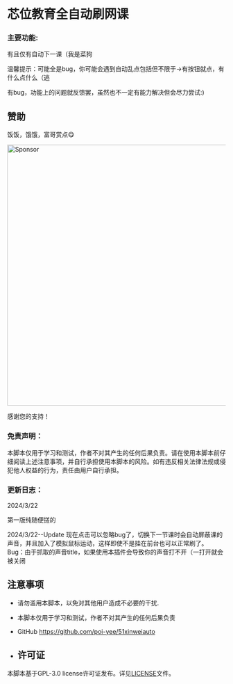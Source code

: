 # 芯位教育全自动刷网课

### 主要功能:

有且仅有自动下一课（我是菜狗

温馨提示：可能全是bug，你可能会遇到自动乱点包括但不限于->有按钮就点，有什么点什么（逃

有bug，功能上的问题就反馈罢，虽然也不一定有能力解决但会尽力尝试:)


## 赞助

饭饭，饿饿，富哥赏点😋

<img src="https://github.com/poi-yee/51xinweiauto/blob/main/0.jpg" alt="Sponsor" width="600"/>

感谢您的支持！

### 免责声明：

本脚本仅用于学习和测试，作者不对其产生的任何后果负责。请在使用本脚本前仔细阅读上述注意事项，并自行承担使用本脚本的风险。如有违反相关法律法规或侵犯他人权益的行为，责任由用户自行承担。

### 更新日志：

2024/3/22

第一版纯随便搓的


2024/3/22--Update
现在点击可以忽略bug了，切换下一节课时会自动屏蔽课的声音，并且加入了模拟鼠标运动，这样即使不是挂在前台也可以正常刷了。
Bug：由于抓取的声音title，如果使用本插件会导致你的声音打不开（一打开就会被关闭

## 注意事项

- 请勿滥用本脚本，以免对其他用户造成不必要的干扰.
- 本脚本仅用于学习和测试，作者不对其产生的任何后果负责
- ​GitHub​ https://github.com/poi-yee/51xinweiauto

- ## 许可证

本脚本基于GPL-3.0 license许可证发布。详见[LICENSE](./LICENSE)文件。

